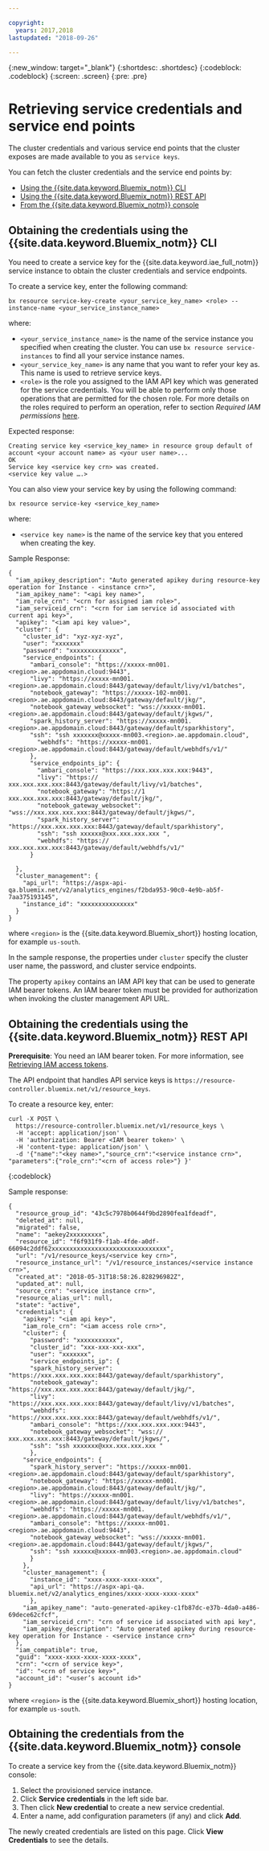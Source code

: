 ```yaml
---

copyright:
  years: 2017,2018
lastupdated: "2018-09-26"

---
```


<!-- Attribute definitions -->
{:new_window: target="_blank"}
{:shortdesc: .shortdesc}
{:codeblock: .codeblock}
{:screen: .screen}
{:pre: .pre}

# Retrieving service credentials and service end points

The cluster credentials and various service end points that the cluster exposes are made available to you as `service keys`.

You can fetch the cluster credentials and the service end points by:
* [Using the {{site.data.keyword.Bluemix_notm}} CLI](#obtaining-the-credentials-using-the-ibm-cloud-cli)
* [Using the {{site.data.keyword.Bluemix_notm}} REST API](#obtaining-the-credentials-using-the-ibm-cloud-rest-api)
* [From the {{site.data.keyword.Bluemix_notm}} console](#obtaining-the-credentials-from-the-ibm-cloud-console)

## Obtaining the credentials using the {{site.data.keyword.Bluemix_notm}} CLI

You need to create a service key for the {{site.data.keyword.iae_full_notm}} service instance to obtain the cluster credentials and service endpoints.

To create a service key, enter the following command:

```
bx resource service-key-create <your_service_key_name> <role> --instance-name <your_service_instance_name>
```
where:
- `<your_service_instance_name>` is the name of the service instance you  specified when creating the cluster. You can use `bx resource service-instances` to find all your service instance names.
- `<your_service_key_name>` is any name that you want to refer your key as. This name is used to retrieve service keys.  
- `<role>` is the role you assigned to the IAM API key which was  generated for the service credentials. You will be able to perform only those operations that are permitted for the chosen role. For more details on the roles required to perform an operation, refer to section *Required IAM permissions* [here](./granting-permissions-to-users.html).

Expected response:

```
Creating service key <service_key_name> in resource group default of account <your account name> as <your user name>...
OK
Service key <service key crn> was created.
<service key value ….>

```

You can also view your service key by using the following command:

```
bx resource service-key <service_key_name>
```
where:

- `<service key name>` is the name of the service key that you entered when creating the key.

Sample Response:

```
{
  "iam_apikey_description": "Auto generated apikey during resource-key operation for Instance - <instance crn>",
  "iam_apikey_name": "<api key name>",
  "iam_role_crn": "<crn for assigned iam role>",
  "iam_serviceid_crn": "<crn for iam service id associated with current api key>",
  "apikey": "<iam api key value>",
  "cluster": {
    "cluster_id": "xyz-xyz-xyz",
    "user": "xxxxxxx"
    "password": "xxxxxxxxxxxxxx",
    "service_endpoints": {
      "ambari_console": "https://xxxxx-mn001.<region>.ae.appdomain.cloud:9443",
      "livy": "https://xxxxx-mn001.<region>.ae.appdomain.cloud:8443/gateway/default/livy/v1/batches",
      "notebook_gateway": "https://xxxxx-102-mn001.<region>.ae.appdomain.cloud:8443/gateway/default/jkg/",
      "notebook_gateway_websocket": "wss://xxxxx-mn001.<region>.ae.appdomain.cloud:8443/gateway/default/jkgws/",
      "spark_history_server": "https://xxxxx-mn001.<region>.ae.appdomain.cloud:8443/gateway/default/sparkhistory",
      "ssh": "ssh xxxxxxx@xxxxx-mn003.<region>.ae.appdomain.cloud",
        "webhdfs": "https://xxxxx-mn001.<region>.ae.appdomain.cloud:8443/gateway/default/webhdfs/v1/"
      },
      "service_endpoints_ip": {
        "ambari_console": "https://xxx.xxx.xxx.xxx:9443",
        "livy": "https:// xxx.xxx.xxx.xxx:8443/gateway/default/livy/v1/batches",
        "notebook_gateway": "https://1 xxx.xxx.xxx.xxx:8443/gateway/default/jkg/",
        "notebook_gateway_websocket": "wss://xxx.xxx.xxx.xxx:8443/gateway/default/jkgws/",
        "spark_history_server": "https://xxx.xxx.xxx.xxx:8443/gateway/default/sparkhistory",
        "ssh": "ssh xxxxxx@xxx.xxx.xxx.xxx ",
        "webhdfs": "https:// xxx.xxx.xxx.xxx:8443/gateway/default/webhdfs/v1/"
      }

  },
  "cluster_management": {
    "api_url": "https://aspx-api-qa.bluemix.net/v2/analytics_engines/f2bda953-90c0-4e9b-ab5f-7aa375193145",
    "instance_id": "xxxxxxxxxxxxxxx"
  }
}
```

where `<region>` is the {{site.data.keyword.Bluemix_short}} hosting location, for example `us-south`.

In the sample response, the properties under `cluster` specify the cluster user name, the password, and cluster service endpoints.

The property `apikey` contains an IAM API key that can be used to generate IAM bearer tokens. An IAM bearer token must be provided for authorization when invoking the cluster management API URL.

## Obtaining the credentials using the {{site.data.keyword.Bluemix_notm}} REST API

**Prerequisite**: You need an IAM bearer token. For more information, see [Retrieving IAM access tokens](./Retrieve-IAM-access-token.html).

The API endpoint that handles API service keys is `https://resource-controller.bluemix.net/v1/resource_keys`.


To create a resource key, enter:
```
curl -X POST \
  https://resource-controller.bluemix.net/v1/resource_keys \
  -H 'accept: application/json' \
  -H 'authorization: Bearer <IAM bearer token>' \
  -H 'content-type: application/json' \
  -d '{"name":"<key name>","source_crn":"<service instance crn>", "parameters":{"role_crn":"<crn of access role>"} }'
```
{:codeblock}

Sample response:
```
{
  "resource_group_id": "43c5c7978b0644f9bd2890fea1fdeadf",
  "deleted_at": null,
  "migrated": false,
  "name": "aekey2xxxxxxxxx",
  "resource_id": "f6f931f9-f1ab-4fde-a0df-66094c2ddf62xxxxxxxxxxxxxxxxxxxxxxxxxxxxxxxx",
  "url": "/v1/resource_keys/<service key crn>",
  "resource_instance_url": "/v1/resource_instances/<service instance crn>",
  "created_at": "2018-05-31T18:58:26.828296982Z",
  "updated_at": null,
  "source_crn": "<service instance crn>",
  "resource_alias_url": null,
  "state": "active",
  "credentials": {
    "apikey": "<iam api key>",
    "iam_role_crn": "<iam access role crn>",
    "cluster": {
      "password": "xxxxxxxxxxx",
      "cluster_id": "xxx-xxx-xxx-xxx",
      "user": "xxxxxxx",
      "service_endpoints_ip": {
      "spark_history_server": "https://xxx.xxx.xxx.xxx:8443/gateway/default/sparkhistory",
      "notebook_gateway": "https://xxx.xxx.xxx.xxx:8443/gateway/default/jkg/",
      "livy": "https://xxx.xxx.xxx.xxx:8443/gateway/default/livy/v1/batches",
      "webhdfs": "https://xxx.xxx.xxx.xxx:8443/gateway/default/webhdfs/v1/",
      "ambari_console": "https://xxx.xxx.xxx.xxx:9443",
      "notebook_gateway_websocket": "wss:// xxx.xxx.xxx.xxx:8443/gateway/default/jkgws/",
      "ssh": "ssh xxxxxxx@xxx.xxx.xxx.xxx "
      },
    "service_endpoints": {
      "spark_history_server": "https://xxxxx-mn001.<region>.ae.appdomain.cloud:8443/gateway/default/sparkhistory",
      "notebook_gateway": "https://xxxxx-mn001.<region>.ae.appdomain.cloud:8443/gateway/default/jkg/",
      "livy": "https://xxxxx-mn001.<region>.ae.appdomain.cloud:8443/gateway/default/livy/v1/batches",
      "webhdfs": "https://xxxxx-mn001.<region>.ae.appdomain.cloud:8443/gateway/default/webhdfs/v1/",
      "ambari_console": "https://xxxxx-mn001.<region>.ae.appdomain.cloud:9443",
      "notebook_gateway_websocket": "wss://xxxxx-mn001.<region>.ae.appdomain.cloud:8443/gateway/default/jkgws/",
      "ssh": "ssh xxxxxx@xxxxx-mn003.<region>.ae.appdomain.cloud"
      }
    },
    "cluster_management": {
      "instance_id": "xxxx-xxxx-xxxx-xxxx",
      "api_url": "https://aspx-api-qa. bluemix.net/v2/analytics_engines/xxxx-xxxx-xxxx-xxxx"
      },
    "iam_apikey_name": "auto-generated-apikey-c1fb87dc-e37b-4da0-a486-69dece62cfcf",
    "iam_serviceid_crn": "crn of service id associated with api key",
    "iam_apikey_description": "Auto generated apikey during resource-key operation for Instance - <service instance crn>"
  },
  "iam_compatible": true,
  "guid": "xxxx-xxxx-xxxx-xxxx-xxxx",
  "crn": "<crn of service key>",
  "id": "<crn of service key>",
  "account_id": "<user’s account id>"
}
```
where `<region>` is the {{site.data.keyword.Bluemix_short}} hosting location, for example `us-south`.

## Obtaining the credentials from the {{site.data.keyword.Bluemix_notm}} console

To create a service key from the {{site.data.keyword.Bluemix_notm}} console:
1. Select the provisioned service instance.
2. Click **Service credentials** in the left side bar.
3. Then click **New credential** to create a new service credential.
4. Enter a name, add configuration parameters (if any) and click **Add**.

The newly created credentials are listed on this page. Click **View Credentials** to see the details.
